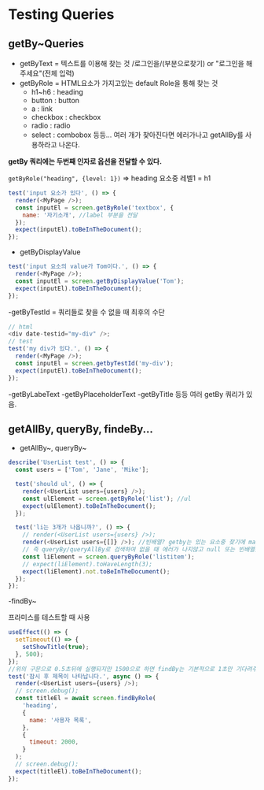 # Testing Queries

## getBy~Queries

- getByText = 텍스트를 이용해 찾는 것
  /로그인을/(부분으로찾기) or "로그인을 해주세요"(전체 입력)
- getByRole = HTML요소가 가지고있는 default Role을 통해 찾는 것
  - h1~h6 : heading
  - button : button
  - a : link
  - checkbox : checkbox
  - radio : radio
  - select : combobox
    등등...
    여러 개가 찾아진다면 에러가나고 getAllBy를 사용하라고 나온다.

**getBy 쿼리에는 두번째 인자로 옵션을 전달할 수 있다.**

`getByRole("heading", {level: 1})` => heading 요소중 레벨1 = h1

```javascript
test('input 요소가 있다', () => {
  render(<MyPage />);
  const inputEl = screen.getByRole('textbox', {
    name: '자기소개', //label 부분을 전달
  });
  expect(inputEl).toBeInTheDocument();
});
```

- getByDisplayValue

```javascript
test('input 요소의 value가 Tom이다.', () => {
  render(<MyPage />);
  const inputEl = screen.getByDisplayValue('Tom');
  expect(inputEl).toBeInTheDocument();
});
```

-getByTestId = 쿼리들로 찾을 수 없을 때 최후의 수단

```javascript
// html
<div date-testid="my-div" />;
// test
test('my div가 있다.', () => {
  render(<MyPage />);
  const inputEl = screen.getbyTestId('my-div');
  expect(inputEl).toBeInTheDocument();
});
```

-getByLabeText
-getByPlaceholderText
-getByTitle
등등 여러 getBy 쿼리가 있음.

## getAllBy, queryBy, findeBy...

- getAllBy~, queryBy~

```javascript
describe('UserList test', () => {
  const users = ['Tom', 'Jane', 'Mike'];

  test('should ul', () => {
    render(<UserList users={users} />);
    const ulElement = screen.getByRole('list'); //ul
    expect(ulElement).toBeInTheDocument();
  });

  test('li는 3개가 나옵니까?', () => {
    // render(<UserList users={users} />);
    render(<UserList users={[]} />); //빈배열? getby는 있는 요소중 찾기에 map함수로 생성 자체가 안되기때문에 length(0)을 줘도 안된다.
    // 즉 queryBy/queryAllBy로 검색하여 없을 때 에러가 나지않고 null 또는 빈배열을 반환하도록 한다.
    const liElement = screen.queryByRole('listitem');
    // expect(liElement).toHaveLength(3);
    expect(liElement).not.toBeInTheDocument();
  });
});
```

-findBy~

프라미스를 테스트할 때 사용

```javascript
useEffect(() => {
  setTimeout(() => {
    setShowTitle(true);
  }, 500);
});
//위의 구문으로 0.5초뒤에 실행되지만 1500으로 하면 findBy는 기본적으로 1초만 기다려주기에 아래 3번째 옵션 객체 내부에 timeout을 넣어줘야한다.
test('잠시 후 제목이 나타납니다.', async () => {
  render(<UserList users={users} />);
  // screen.debug();
  const titleEl = await screen.findByRole(
    'heading',
    {
      name: '사용자 목록',
    },
    {
      timeout: 2000,
    }
  );
  // screen.debug();
  expect(titleEl).toBeInTheDocument();
});
```
